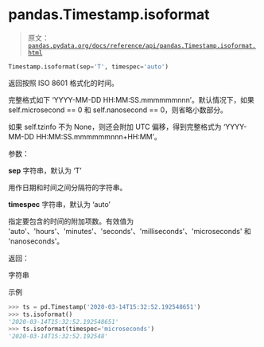 # pandas.Timestamp.isoformat

> 原文：[`pandas.pydata.org/docs/reference/api/pandas.Timestamp.isoformat.html`](https://pandas.pydata.org/docs/reference/api/pandas.Timestamp.isoformat.html)

```py
Timestamp.isoformat(sep='T', timespec='auto')
```

返回按照 ISO 8601 格式化的时间。

完整格式如下 ‘YYYY-MM-DD HH:MM:SS.mmmmmmnnn’。默认情况下，如果 self.microsecond == 0 和 self.nanosecond == 0，则省略小数部分。

如果 self.tzinfo 不为 None，则还会附加 UTC 偏移，得到完整格式为 ‘YYYY-MM-DD HH:MM:SS.mmmmmmnnn+HH:MM’。

参数：

**sep** 字符串，默认为 ‘T’

用作日期和时间之间分隔符的字符串。

**timespec** 字符串，默认为 ‘auto’

指定要包含的时间的附加项数。有效值为 'auto'、'hours'、'minutes'、'seconds'、'milliseconds'、'microseconds' 和 'nanoseconds'。

返回：

字符串

示例

```py
>>> ts = pd.Timestamp('2020-03-14T15:32:52.192548651')
>>> ts.isoformat()
'2020-03-14T15:32:52.192548651'
>>> ts.isoformat(timespec='microseconds')
'2020-03-14T15:32:52.192548' 
```
